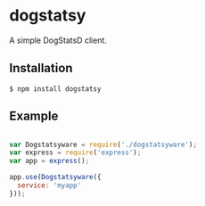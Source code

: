 # dogstatsy

  A simple DogStatsD client.

## Installation

```
$ npm install dogstatsy
```

## Example

```js

var Dogstatsyware = require('./dogstatsyware');
var express = require('express');
var app = express();

app.use(Dogstatsyware({
  service: 'myapp'
}));

```